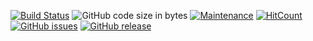 [![Build Status](https://travis-ci.org/VTeselkin/ambilight.svg?branch=master)](https://travis-ci.org/VTeselkin/ambilight) ![GitHub code size in bytes](https://img.shields.io/github/languages/code-size/badges/shields.svg) [![Maintenance](https://img.shields.io/badge/Maintained%3F-no-red.svg)](https://bitbucket.org/lbesson/ansi-colors) [![HitCount](http://hits.dwyl.io/Vteselkin/ambilight.svg)](http://hits.dwyl.io/Vteselkin/ambilight) [![GitHub issues](https://img.shields.io/github/issues/Naereen/StrapDown.js.svg)](https://GitHub.com/Naereen/StrapDown.js/issues/) [![GitHub release](https://img.shields.io/github/release/Naereen/StrapDown.js.svg)](https://GitHub.com/VTeselkin/ambilight/releases/)
